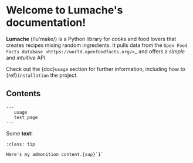 Welcome to Lumache's documentation!
===================================

**Lumache** (/lu'make/) is a Python library for cooks and food lovers
that creates recipes mixing random ingredients.
It pulls data from the `Open Food Facts database <https://world.openfoodfacts.org/>`_
and offers a *simple* and *intuitive* API.

Check out the {doc}`usage` section for further information, including
how to {ref}`installation` the project.



Contents
--------

```{toctree}
---
   usage
   test_page
---
```

Some **text**!

```{admonition} Here's my title
:class: tip

Here's my admonition content.{sup}`1`
```